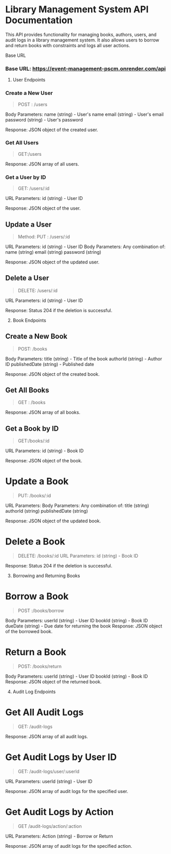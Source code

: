 # Library Management System API Documentation

This API provides functionality for managing books, authors, users, and audit logs in a library management system. It also allows users to borrow and return books with constraints and logs all user actions.

Base URL
### Base URL: https://event-management-pscm.onrender.com/api



1. User Endpoints
### Create a New User

> POST : /users

Body Parameters:
name (string) - User's name
email (string) - User's email
password (string) - User's password

Response: JSON object of the created user.

### Get All Users

> GET:/users

Response: JSON array of all users.

### Get a User by ID

> GET: /users/:id

URL Parameters:
id (string) - User ID

Response: JSON object of the user.


## Update a User

> Method: PUT : /users/:id

URL Parameters:
id (string) - User ID
Body Parameters: Any combination of:
name (string)
email (string)
password (string)

Response: JSON object of the updated user.


## Delete a User

> DELETE: /users/:id

URL Parameters:
id (string) - User ID

Response: Status 204 if the deletion is successful.


2. Book Endpoints
## Create a New Book

> POST: /books

Body Parameters:
title (string) - Title of the book
authorId (string) - Author ID
publishedDate (string) - Published date

Response: JSON object of the created book.


## Get All Books

> GET : /books

Response: JSON array of all books.


## Get a Book by ID
 
> GET:/books/:id

URL Parameters:
id (string) - Book ID

Response: JSON object of the book.


# Update a Book

> PUT: /books/:id

URL Parameters:
Body Parameters: Any combination of:
title (string)
authorId (string)
publishedDate (string)

Response: JSON object of the updated book.


# Delete a Book

> DELETE: /books/:id
URL Parameters:
id (string) - Book ID

Response: Status 204 if the deletion is successful.


3. Borrowing and Returning Books
# Borrow a Book
 
> POST :/books/borrow

Body Parameters:
userId (string) - User ID
bookId (string) - Book ID
dueDate (string) - Due date for returning the book
Response: JSON object of the borrowed book.


# Return a Book

> POST: /books/return

Body Parameters:
userId (string) - User ID
bookId (string) - Book ID
Response: JSON object of the returned book.


4. Audit Log Endpoints
# Get All Audit Logs

> GET: /audit-logs

Response: JSON array of all audit logs.


# Get Audit Logs by User ID

> GET: /audit-logs/user/:userId

URL Parameters:
userId (string) - User ID

Response: JSON array of audit logs for the specified user.

# Get Audit Logs by Action

> GET /audit-logs/action/:action

URL Parameters:
Action (string) - Borrow or Return

Response: JSON array of audit logs for the specified action.